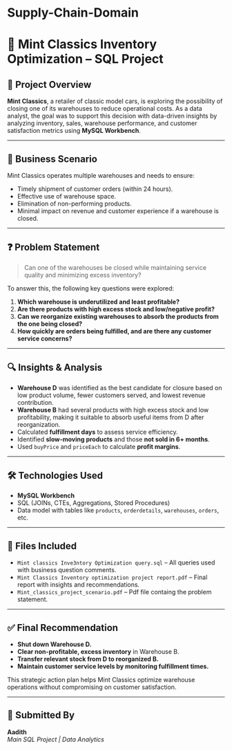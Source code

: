# Supply-Chain-Domain
# 🚗 Mint Classics Inventory Optimization – SQL Project

## 📘 Project Overview

**Mint Classics**, a retailer of classic model cars, is exploring the possibility of closing one of its warehouses to reduce operational costs. As a data analyst, the goal was to support this decision with data-driven insights by analyzing inventory, sales, warehouse performance, and customer satisfaction metrics using **MySQL Workbench**.

---

## 🧩 Business Scenario

Mint Classics operates multiple warehouses and needs to ensure:
- Timely shipment of customer orders (within 24 hours).
- Effective use of warehouse space.
- Elimination of non-performing products.
- Minimal impact on revenue and customer experience if a warehouse is closed.

---

## ❓ Problem Statement

> Can one of the warehouses be closed while maintaining service quality and minimizing excess inventory?

To answer this, the following key questions were explored:
1. **Which warehouse is underutilized and least profitable?**
2. **Are there products with high excess stock and low/negative profit?**
3. **Can we reorganize existing warehouses to absorb the products from the one being closed?**
4. **How quickly are orders being fulfilled, and are there any customer service concerns?**

---

## 🔍 Insights & Analysis

- **Warehouse D** was identified as the best candidate for closure based on low product volume, fewer customers served, and lowest revenue contribution.
- **Warehouse B** had several products with high excess stock and low profitability, making it suitable to absorb useful items from D after reorganization.
- Calculated **fulfillment days** to assess service efficiency.
- Identified **slow-moving products** and those **not sold in 6+ months**.
- Used `buyPrice` and `priceEach` to calculate **profit margins**.

---

## 🛠️ Technologies Used

- **MySQL Workbench**
- SQL (JOINs, CTEs, Aggregations, Stored Procedures)
- Data model with tables like `products`, `orderdetails`, `warehouses`, `orders`, etc.

---

## 📂 Files Included

- `Mint classics Inve3ntory Optimization query.sql` – All queries used with business question comments.
- `Mint Classics Inventory optimization project report.pdf` – Final report with insights and recommendations.
- `Mint_classics_project_scenario.pdf`  – Pdf file containg the problem statement.

---

## ✅ Final Recommendation

- **Shut down Warehouse D.**
- **Clear non-profitable, excess inventory** in Warehouse B.
- **Transfer relevant stock from D to reorganized B.**
- **Maintain customer service levels by monitoring fulfillment times.**

This strategic action plan helps Mint Classics optimize warehouse operations without compromising on customer satisfaction.

---

## 👤 Submitted By

**Aadith**  
_Main SQL Project | Data Analytics_
